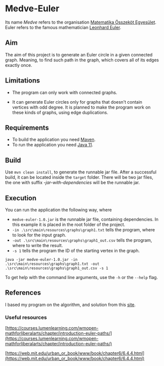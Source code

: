 # Medve-Euler

Its name *Medve* refers to the organisation [Matematika Összeköt Egyesület](https://medvematek.hu/). 
Euler refers to the famous mathematician [Leonhard Euler](https://en.wikipedia.org/wiki/Leonhard_Euler).

## Aim

The aim of this project is to generate an Euler circle in a given connected graph. 
Meaning, to find such path in the graph, which covers all of its edges exactly once.

## Limitations

+ The program can only work with connected graphs.

+ It can generate Euler circles only for graphs that doesn't contain vertices with odd degree. 
  It is planned to make the program work on these kinds of graphs, using edge duplications.

## Requirements

+ To build the application you need [Maven](https://maven.apache.org/download.cgi).
+ To run the application you need [Java 11](https://adoptopenjdk.net/).

## Build

Use `mvn clean install`, to generate the runnable jar file. 
After a successful build, it can be located inside the `target` folder. 
There will be two jar files, the one with suffix *-jar-with-dependencies* will be the runnable jar.

## Execution

You can run the application the following way, where

+ `medve-euler-1.0.jar` is the runnable jar file, containing dependencies. In this example it is placed in the root
  folder of the project.
+ `-in .\src\main\resources\graphs\graph1.txt` tells the program, where to look for the input graph.
+ `-out .\src\main\resources\graphs\graph1_out.csv` tells the program, where to write the result.
+ `-s 1` tells the program the ID of the starting vertex in the graph.

`java -jar medve-euler-1.0.jar -in .\src\main\resources\graphs\graph1.txt -out .\src\main\resources\graphs\graph1_out.csv -s 1`

To get help with the command line arguments, use the `-h` or the `--help` flag.

## References

I based my program on the algorithm, and solution from this [site](https://www.geeksforgeeks.org/fleurys-algorithm-for-printing-eulerian-path/).

### Useful resources

[https://courses.lumenlearning.com/wmopen-mathforliberalarts/chapter/introduction-euler-paths/](https://courses.lumenlearning.com/wmopen-mathforliberalarts/chapter/introduction-euler-paths/)

[https://web.mit.edu/urban_or_book/www/book/chapter6/6.4.4.html](https://web.mit.edu/urban_or_book/www/book/chapter6/6.4.4.html)